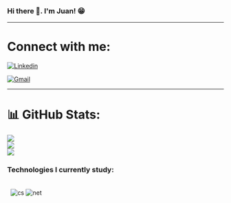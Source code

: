 ### Hi there 👋. I'm Juan! 😁

<hr>

# Connect with me:

[![Linkedin](https://img.shields.io/badge/LinkedIn-0077B5?style=for-the-badge&logo=linkedin&logoColor=white)](https://www.linkedin.com/public-profile/settings?lipi=urn%3Ali%3Apage%3Ad_flagship3_profile_self_edit_contact-info%3B7rmh%2Fo5QQWWGyNDNb5y77Q%3D%3D)

[![Gmail](https://img.shields.io/badge/Gmail-D14836?style=for-the-badge&logo=gmail&logoColor=white)](mailto:juansilvasousa085@gmail.com)

<hr>

# 📊 GitHub Stats:
![](https://github-readme-stats.vercel.app/api?username=JuanSilva085&theme=tokyonight&hide_border=false&include_all_commits=false&count_private=false)<br/>
![](https://github-readme-streak-stats.herokuapp.com/?user=JuanSilva085&theme=tokyonight&hide_border=false)<br/>
![](https://github-readme-stats.vercel.app/api/top-langs/?username=JuanSilva085&theme=tokyonight&hide_border=false&include_all_commits=false&count_private=false&layout=compact)

### Technologies I currently study:

<div style="display: inline_block"><br/>

<img style="display: inline_block">

<img style="display: inline_block">

<img align="center" alt= "cs" src="https://img.shields.io/badge/C%23-239120?style=for-the-badge&logo=c-sharp&logoColor=white"/>
<img align="center" alt= "net" src="https://img.shields.io/badge/.NET-5C2D91?style=for-the-badge&logo=.net&logoColor=white"/>
</div>
